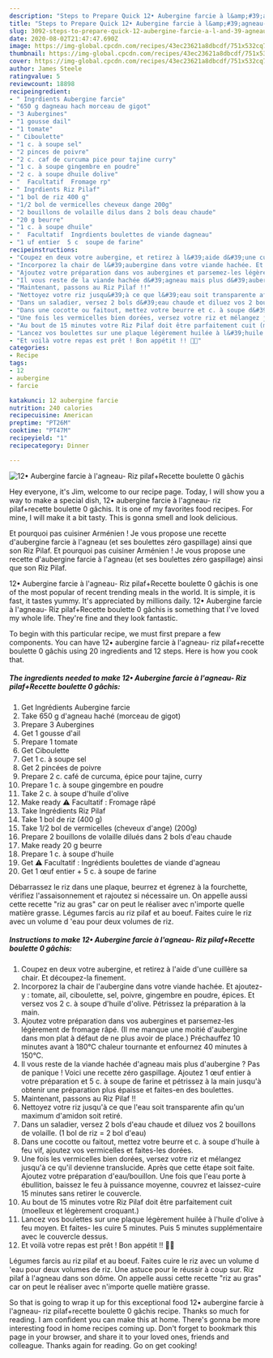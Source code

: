```yaml
---
description: "Steps to Prepare Quick 12• Aubergine farcie à l&amp;#39;agneau- Riz pilaf+Recette boulette 0 gâchis"
title: "Steps to Prepare Quick 12• Aubergine farcie à l&amp;#39;agneau- Riz pilaf+Recette boulette 0 gâchis"
slug: 3092-steps-to-prepare-quick-12-aubergine-farcie-a-l-and-39-agneau-riz-pilafrecette-boulette-0-gachis
date: 2020-08-02T21:47:47.690Z
image: https://img-global.cpcdn.com/recipes/43ec23621a8dbcdf/751x532cq70/12•-aubergine-farcie-a-lagneau-riz-pilafrecette-boulette-0-gachis-photo-principale-de-la-recette.jpg
thumbnail: https://img-global.cpcdn.com/recipes/43ec23621a8dbcdf/751x532cq70/12•-aubergine-farcie-a-lagneau-riz-pilafrecette-boulette-0-gachis-photo-principale-de-la-recette.jpg
cover: https://img-global.cpcdn.com/recipes/43ec23621a8dbcdf/751x532cq70/12•-aubergine-farcie-a-lagneau-riz-pilafrecette-boulette-0-gachis-photo-principale-de-la-recette.jpg
author: James Steele
ratingvalue: 5
reviewcount: 18898
recipeingredient:
- " Ingrdients Aubergine farcie"
- "650 g dagneau hach morceau de gigot"
- "3 Aubergines"
- "1 gousse dail"
- "1 tomate"
- " Ciboulette"
- "1 c. à soupe sel"
- "2 pinces de poivre"
- "2 c. caf de curcuma pice pour tajine curry"
- "1 c. à soupe gingembre en poudre"
- "2 c. à soupe dhuile dolive"
- "  Facultatif  Fromage rp"
- " Ingrdients Riz Pilaf"
- "1 bol de riz 400 g"
- "1/2 bol de vermicelles cheveux dange 200g"
- "2 bouillons de volaille dilus dans 2 bols deau chaude"
- "20 g beurre"
- "1 c. à soupe dhuile"
- "  Facultatif  Ingrdients boulettes de viande dagneau"
- "1 uf entier  5 c  soupe de farine"
recipeinstructions:
- "Coupez en deux votre aubergine, et retirez à l&#39;aide d&#39;une cuillère sa chair. Et découpez-la finement."
- "Incorporez la chair de l&#39;aubergine dans votre viande hachée. Et ajoutez-y : tomate, ail, ciboulette, sel, poivre, gingembre en poudre, épices. Et versez vos 2 c. à soupe d&#39;huile d&#39;olive. Pétrissez la préparation à la main."
- "Ajoutez votre préparation dans vos aubergines et parsemez-les légèrement de fromage râpé. (Il me manque une moitié d&#39;aubergine dans mon plat à défaut de ne plus avoir de place.) Préchauffez 10 minutes avant à 180°C chaleur tournante et enfournez 40 minutes à 150°C."
- "Il vous reste de la viande hachée d&#39;agneau mais plus d&#39;aubergine ? Pas de panique ! Voici une recette zéro gaspillage. Ajoutez 1 œuf entier à votre préparation et 5 c. à soupe de farine et pétrissez à la main jusqu&#39;à obtenir une préparation plus épaisse et faites-en des boulettes."
- "Maintenant, passons au Riz Pilaf !!"
- "Nettoyez votre riz jusqu&#39;à ce que l&#39;eau soit transparente afin qu&#39;un maximum d&#39;amidon soit retiré."
- "Dans un saladier, versez 2 bols d&#39;eau chaude et diluez vos 2 bouillons de volaille. (1 bol de riz = 2 bol d&#39;eau)"
- "Dans une cocotte ou faitout, mettez votre beurre et c. à soupe d&#39;huile à feu vif, ajoutez vos vermicelles et faites-les dorées."
- "Une fois les vermicelles bien dorées, versez votre riz et mélangez jusqu&#39;à ce qu&#39;il devienne translucide. Après que cette étape soit faite. Ajoutez votre préparation d&#39;eau/bouillon. Une fois que l&#39;eau porte à ébullition, baissez le feu à puissance moyenne, couvrez et laissez-cuire 15 minutes sans retirer le couvercle."
- "Au bout de 15 minutes votre Riz Pilaf doit être parfaitement cuit (moelleux et légèrement croquant.)"
- "Lancez vos boulettes sur une plaque légèrement huilée à l&#39;huile d&#39;olive à feu moyen. Et faites- les cuire 5 minutes. Puis 5 minutes supplémentaire avec le couvercle dessus."
- "Et voilà votre repas est prêt ! Bon appétit !! 👍🏼"
categories:
- Recipe
tags:
- 12
- aubergine
- farcie

katakunci: 12 aubergine farcie 
nutrition: 240 calories
recipecuisine: American
preptime: "PT26M"
cooktime: "PT47M"
recipeyield: "1"
recipecategory: Dinner

---
```



![12• Aubergine farcie à l&#39;agneau- Riz pilaf+Recette boulette 0 gâchis](https://img-global.cpcdn.com/recipes/43ec23621a8dbcdf/751x532cq70/12•-aubergine-farcie-a-lagneau-riz-pilafrecette-boulette-0-gachis-photo-principale-de-la-recette.jpg)

Hey everyone, it's Jim, welcome to our recipe page. Today, I will show you a way to make a special dish, 12• aubergine farcie à l&#39;agneau- riz pilaf+recette boulette 0 gâchis. It is one of my favorites food recipes. For mine, I will make it a bit tasty. This is gonna smell and look delicious.

Et pourquoi pas cuisiner Arménien ! Je vous propose une recette d&#39;aubergine farcie à l&#39;agneau (et ses boulettes zéro gaspillage) ainsi que son Riz Pilaf. Et pourquoi pas cuisiner Arménien ! Je vous propose une recette d&#39;aubergine farcie à l&#39;agneau (et ses boulettes zéro gaspillage) ainsi que son Riz Pilaf.

12• Aubergine farcie à l&#39;agneau- Riz pilaf+Recette boulette 0 gâchis is one of the most popular of recent trending meals in the world. It is simple, it is fast, it tastes yummy. It's appreciated by millions daily. 12• Aubergine farcie à l&#39;agneau- Riz pilaf+Recette boulette 0 gâchis is something that I've loved my whole life. They're fine and they look fantastic.


To begin with this particular recipe, we must first prepare a few components. You can have 12• aubergine farcie à l&#39;agneau- riz pilaf+recette boulette 0 gâchis using 20 ingredients and 12 steps. Here is how you cook that.

<!--inarticleads1-->

##### The ingredients needed to make 12• Aubergine farcie à l&#39;agneau- Riz pilaf+Recette boulette 0 gâchis:

1. Get  Ingrédients Aubergine farcie
1. Take 650 g d&#39;agneau haché (morceau de gigot)
1. Prepare 3 Aubergines
1. Get 1 gousse d&#39;ail
1. Prepare 1 tomate
1. Get  Ciboulette
1. Get 1 c. à soupe sel
1. Get 2 pincées de poivre
1. Prepare 2 c. café de curcuma, épice pour tajine, curry
1. Prepare 1 c. à soupe gingembre en poudre
1. Take 2 c. à soupe d&#39;huile d&#39;olive
1. Make ready  ⚠️ Facultatif : Fromage râpé
1. Take  Ingrédients Riz Pilaf
1. Take 1 bol de riz (400 g)
1. Take 1/2 bol de vermicelles (cheveux d&#39;ange) (200g)
1. Prepare 2 bouillons de volaille dilués dans 2 bols d&#39;eau chaude
1. Make ready 20 g beurre
1. Prepare 1 c. à soupe d&#39;huile
1. Get  ⚠️ Facultatif : Ingrédients boulettes de viande d&#39;agneau
1. Get 1 œuf entier + 5 c. à soupe de farine


Débarrassez le riz dans une plaque, beurrez et égrenez à la fourchette, vérifiez l&#39;assaisonnement et rajoutez si nécessaire un. On appelle aussi cette recette &#34;riz au gras&#34; car on peut le réaliser avec n&#39;importe quelle matière grasse. Légumes farcis au riz pilaf et au boeuf. Faites cuire le riz avec un volume d &#39;eau pour deux volumes de riz. 

<!--inarticleads2-->

##### Instructions to make 12• Aubergine farcie à l&#39;agneau- Riz pilaf+Recette boulette 0 gâchis:

1. Coupez en deux votre aubergine, et retirez à l&#39;aide d&#39;une cuillère sa chair. Et découpez-la finement.
1. Incorporez la chair de l&#39;aubergine dans votre viande hachée. Et ajoutez-y : tomate, ail, ciboulette, sel, poivre, gingembre en poudre, épices. Et versez vos 2 c. à soupe d&#39;huile d&#39;olive. Pétrissez la préparation à la main.
1. Ajoutez votre préparation dans vos aubergines et parsemez-les légèrement de fromage râpé. (Il me manque une moitié d&#39;aubergine dans mon plat à défaut de ne plus avoir de place.) Préchauffez 10 minutes avant à 180°C chaleur tournante et enfournez 40 minutes à 150°C.
1. Il vous reste de la viande hachée d&#39;agneau mais plus d&#39;aubergine ? Pas de panique ! Voici une recette zéro gaspillage. Ajoutez 1 œuf entier à votre préparation et 5 c. à soupe de farine et pétrissez à la main jusqu&#39;à obtenir une préparation plus épaisse et faites-en des boulettes.
1. Maintenant, passons au Riz Pilaf !!
1. Nettoyez votre riz jusqu&#39;à ce que l&#39;eau soit transparente afin qu&#39;un maximum d&#39;amidon soit retiré.
1. Dans un saladier, versez 2 bols d&#39;eau chaude et diluez vos 2 bouillons de volaille. (1 bol de riz = 2 bol d&#39;eau)
1. Dans une cocotte ou faitout, mettez votre beurre et c. à soupe d&#39;huile à feu vif, ajoutez vos vermicelles et faites-les dorées.
1. Une fois les vermicelles bien dorées, versez votre riz et mélangez jusqu&#39;à ce qu&#39;il devienne translucide. Après que cette étape soit faite. Ajoutez votre préparation d&#39;eau/bouillon. Une fois que l&#39;eau porte à ébullition, baissez le feu à puissance moyenne, couvrez et laissez-cuire 15 minutes sans retirer le couvercle.
1. Au bout de 15 minutes votre Riz Pilaf doit être parfaitement cuit (moelleux et légèrement croquant.)
1. Lancez vos boulettes sur une plaque légèrement huilée à l&#39;huile d&#39;olive à feu moyen. Et faites- les cuire 5 minutes. Puis 5 minutes supplémentaire avec le couvercle dessus.
1. Et voilà votre repas est prêt ! Bon appétit !! 👍🏼


Légumes farcis au riz pilaf et au boeuf. Faites cuire le riz avec un volume d &#39;eau pour deux volumes de riz. Une astuce pour le réussir à coup sur. Riz pilaf à l&#39;agneau dans son dôme. On appelle aussi cette recette &#34;riz au gras&#34; car on peut le réaliser avec n&#39;importe quelle matière grasse. 

So that is going to wrap it up for this exceptional food 12• aubergine farcie à l&#39;agneau- riz pilaf+recette boulette 0 gâchis recipe. Thanks so much for reading. I am confident you can make this at home. There's gonna be more interesting food in home recipes coming up. Don't forget to bookmark this page in your browser, and share it to your loved ones, friends and colleague. Thanks again for reading. Go on get cooking!
